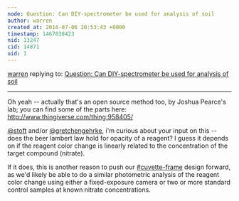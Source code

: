 ```yaml
---
node: Question: Can DIY-spectrometer be used for analysis of soil
author: warren
created_at: 2016-07-06 20:53:43 +0000
timestamp: 1467838423
nid: 13247
cid: 14871
uid: 1
---
```




[warren](../profile/warren) replying to: [Question: Can DIY-spectrometer be used for analysis of soil](../notes/interestedperson_ha/06-27-2016/question-can-diy-spectrometer-be-used-for-analysis-of-soil)

----
Oh yeah -- actually that's an open source method too, by Joshua Pearce's lab; you can find some of the parts here: http://www.thingiverse.com/thing:958405/

[@stoft](/profile/stoft) and/or [@gretchengehrke](/profile/gretchengehrke), i'm curious about your input on this -- does the beer lambert law hold for opacity of a reagent? I guess it depends on if the reagent color change is linearly related to the concentration of the target compound (nitrate).

If it does, this is another reason to push our [#cuvette-frame](/tag/cuvette-frame) design forward, as we'd likely be able to do a similar photometric analysis of the reagent color change using either a fixed-exposure camera or two or more standard control samples at known nitrate concentrations.